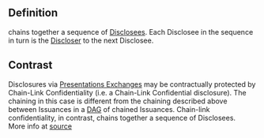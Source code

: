 ## Definition
chains together a sequence of [Disclosees](term_disclosees). Each Disclosee in the sequence in turn is the [Discloser](term_discloser) to the next Disclosee.

## Contrast
Disclosures via [Presentations Exchanges](term_presentation-exchanges) may be contractually protected by Chain-Link Confidentiality (i.e. a Chain-Link Confidential disclosure). The chaining in this case is different from the chaining described above between Issuances in a [DAG](term_directed-acyclic-graph) of chained Issuances. Chain-link confidentiality, in contrast, chains together a sequence of Disclosees.\
More info at [source](https://github.com/WebOfTrust/ietf-ipex/blob/main/draft-ssmith-ipex.md#chain-link-confidentiality)
